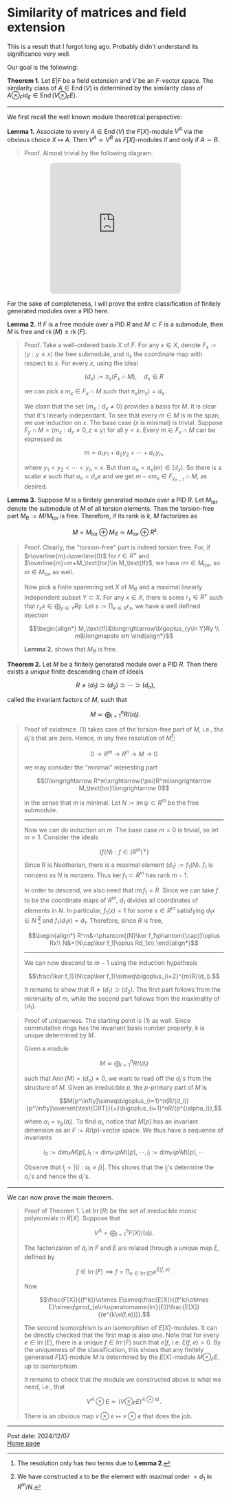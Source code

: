 # Similarity of matrices and field extension

This is a result that I forgot long ago. Probably didn't understand its significance very well. 

Our goal is the following:

**Theorem 1.** Let $E\vert F$ be a field extension and $V$ be an $F$-vector space. The similarity class of $A\in\operatorname{End}(V)$ is determined by the similarity class of $A\otimes_F\operatorname{id}_E\in\operatorname{End}(V\otimes_FE)$.

---

We first recall the well known module theoretical perspective:

**Lemma 1.** Associate to every $A\in\operatorname{End}(V)$ the $F[X]$-module $V^A$ via the obvious choice $X\mapsto A$. Then $V^A\simeq V^B$ as $F[X]$-modules if and only if $A\sim B$.

> Proof. Almost trivial by the following diagram.

<center>
<!-- https://q.uiver.app/#q=WzAsNCxbMCwwLCJWXkEiXSxbMCwxLCJWXkIiXSxbMSwwLCJWXkEiXSxbMSwxLCJWXkIiXSxbMCwyLCJBIl0sWzEsMywiQiIsMl0sWzAsMSwiXFxzaW0iLDJdLFsyLDMsIlxcc2ltIl1d -->
<iframe class="quiver-embed" src="https://q.uiver.app/#q=WzAsNCxbMCwwLCJWXkEiXSxbMCwxLCJWXkIiXSxbMSwwLCJWXkEiXSxbMSwxLCJWXkIiXSxbMCwyLCJBIl0sWzEsMywiQiIsMl0sWzAsMSwiXFxzaW0iLDJdLFsyLDMsIlxcc2ltIl1d&embed" width="304" height="304" style="border-radius: 8px; border: none;"></iframe>
</center>

For the sake of completeness, I will prove the entire classification of finitely generated modules over a PID here.

**Lemma 2.** If $F$ is a free module over a PID $R$ and $M\subset F$ is a submodule, then $M$ is free and $\operatorname{rk}(M)\leq\operatorname{rk}(F)$.

> Proof. Take a well-ordered basis $X$ of $F$. For any $x\in X$, denote $F_x:=\langle y:y\leq x\rangle$ the free submodule, and $\pi_x$ the coordinate map with respect to $x$. For every $x$, using the ideal
>
> $$(d_x):=\pi_x(F_x\cap M),\quad d_x\in R$$
>
> we can pick a $m_x\in F_x\cap M$ such that $\pi_x(m_x)=d_x$.
>
> We claim that the set $\{m_x:d_x\neq 0\}$ provides a basis for $M$. It is clear that it's linearly independant. To see that every $m\in M$ is in the span, we use induction on $x$. The base case ($x$ is minimal) is trivial. Suppose $F_y\cap M=\langle m_z:d_z\neq 0,z\leq y\rangle$ for all $y<x$. Every $m\in F_x\cap M$ can be expressed as
>
> $$m=a_1y_1+a_2y_2+\cdots+a_ny_n,$$
>
> where $y_1<y_2<\cdots<y_n=x$. But then $a_n=\pi_x(m)\in(d_x)$. So there is a scalar $e$ such that $a_n=d_xe$ and we get $m-em_x\in F_{y_{n-1}}\cap M$, as desired.

**Lemma 3.** Suppose $M$ is a finitely generated module over a PID $R$. Let $M_\text{tor}$ denote the submodule of $M$ of all torsion elements. Then the torsion-free part $M_\text{tf}:=M/M_\text{tor}$ is free. Therefore, if its rank is $k$, $M$ factorizes as
 
$$M=M_\text{tor}\oplus M_\text{tf}\simeq M_\text{tor}\oplus R^k.\tag{1}$$

> Proof. Clearly, the "torsion-free" part is indeed torsion free. For, if $r\overline{m}=\overline{0}$ for $r\in R^\times$ and $\overline{m}=m+M_\text{tor}\in M_\text{tf}$, we have $rm\in M_\text{tor}$, so $m\in M_\text{tor}$ as well.
>
> Now pick a finite spannning set $X$ of $M_\text{tf}$ and a maximal linearly independent subset $Y\subset X$. For any $x\in X$, there is some $r_x\in R^\times$ such that $r_xx\in\bigoplus_{y\in Y}Ry$. Let $s:=\prod_{x\in X}r_x$, we have a well defined injection
>
> $$\begin{align*}
>    M_\text{tf}&\longrightarrow\bigoplus_{y\in Y}Ry \\
>    m&\longmapsto sm
> \end{align*}$$
>
> **Lemma 2.** shows that $M_\text{tf}$ is free.

**Theorem 2.** Let $M$ be a finitely generated module over a PID $R$. Then there exists a *unique* finite descending chain of ideals

$$R\neq(d_1)\supset(d_2)\supset\cdots\supset(d_n),$$

called the invariant factors of $M$, such that

$$M\simeq\bigoplus_{i=1}^nR/(d_i).$$

> Proof of existence. (1) takes care of the torsion-free part of $M$, i.e., the $d_i$'s that are zero. Hence, in any free resolution of $M$[^1]:
>
> $$0\longrightarrow R^m\longrightarrow R^n\longrightarrow M\longrightarrow 0$$
>
> we may consider the "minimal" interesting part
>
> $$0\longrightarrow R^m\xrightarrow{\psi}R^m\longrightarrow M_\text{tor}\longrightarrow 0$$
>
> in the sense that $m$ is minimal. Let $N:=\operatorname{im}\psi\subset R^m$ be the free submodule.
>
> ---
>
> Now we can do induction on $m$. The base case $m=0$ is trivial, so let $m\geq 1$. Consider the ideals
>
> $$\left\{f(N):f\in(R^m)^\vee\right\}$$
>
> Since R is Noetherian, there is a maximal element $(d_1):=f_1(N)$. $f_1$ is nonzero as $N$ is nonzero. Thus $\ker f_1\subset R^m$ has rank $m-1$.
> 
> In order to descend, we also need that $\operatorname{im}f_1=R$. Since we can take $f$ to be the coordinate maps of $R^m$, $d_1$ divides all coordinates of elements in $N$. In particular, $f_1(x)=1$ for some $x\in R^m$ satisfying $d_1x\in N$ [^2] and $f_1(d_1x)=d_1$. Therefore, since $R$ is free,
>
> $$\begin{align*}
>   R^m&=\phantom{(N}\ker f_1\phantom{\cap)}\oplus Rx\\
>   N&=(N\cap\ker f_1)\oplus Rd_1x\\
> \end{align*}$$
>
> ---
>
> We can now descend to $m-1$ using the induction hypothesis
>
> $$\frac{\ker f_1}{N\cap\ker f_1}\simeq\bigoplus_{i=2}^{m}R/(d_i).$$
>
> It remains to show that $R\neq(d_1)\supset(d_2)$. The first part follows from the minimality of $m$, while the second part follows from the maximality of $(d_1)$.

[^1]: The resolution only has two terms due to **Lemma 2**.

[^2]: We have constructed $x$ to be the element with maximal order $=d_1$ in $R^m/N$.

> Proof of uniqueness. The starting point is (1) as well. Since commutative rings has the invariant basis number property, $k$ is unique determined by $M$.  
>
> Given a module
>
> $$M\simeq\bigoplus_{i=1}^nR/(d_i)$$
>
> such that $\operatorname{Ann}(M)=(d_n)\neq 0$, we want to read off the $d_i$'s from the structure of $M$. Given an irreducible $p$, the $p$-primary part of $M$ is
>
> $$M[p^\infty]\simeq\bigoplus_{i=1}^n(R/(d_i))[p^\infty]\overset{\text{CRT}}{=}\bigoplus_{i=1}^nR/(p^{\alpha_i}),$$
>
> where $\alpha_i=\nu_p(d_i)$. To find $\alpha_i$, notice that $M[p]$ has an invariant dimension as an $F:=R/(p)$-vector space. We thus have a sequence of invariants
>
> $$l_0:=\dim_FM[p],\,l_1:=\dim_F(pM)[p],\cdots,l_j:=\dim_F(p^jM)[p],\cdots$$
>
> Observe that $l_j=\vert\{i:\alpha_i\geq j\}\vert$. This shows that the $l_j$'s determine the $\alpha_i$'s and hence the $d_i$'s.

---

We can now prove the main theorem.

> Proof of Theorem 1. Let $\operatorname{Irr}(R)$ be the set of irreducible monic polynomials in $R[X]$. Suppose that
>
> $$V^A=\bigoplus_{i=1}^nF[X]/(d_i).$$
>
> The factorization of $d_i$ in $F$ and $E$ are related through a unique map $\xi$, defined by
>
> $$f\in\operatorname{Irr}(F)\implies f=\prod_{e\in\operatorname{Irr}(E)}e^{\xi(f,e)}.$$
>
> Now
>
> $$\frac{F[X]}{(f^k)}\otimes E\simeq\frac{E[X]}{(f^k)\otimes E}\simeq\prod_{e\in\operatorname{Irr}(E)}\frac{E[X]}{(e^{k\xi(f,e)})}.$$
>
> The second isomorphism is an isomorphism of $E[X]$-modules. It can be directly checked that the first map is also one. Note that for every $e\in\operatorname{Irr}(E)$, there is a unique $f\in\operatorname{Irr}(F)$ such that $e\vert f$, i.e. $\xi(f,e)>0$. By the uniqueness of the classification, this shows that any finitely generated $F[X]$-module $M$ is determined by the $E[X]$-module $M\otimes_FE$, up to isomorphism.
>
> It remains to check that the module we constructed above is what we need, i.e., that
>
> $$V^A\otimes E\simeq(V\otimes_FE)^{A\otimes\operatorname{id}}.$$
>
> There is an obvious map $v\otimes e\mapsto v\otimes e$ that does the job.

<!-- TODO -->

---
Post date: 2024/12/07 \
[Home page](https://caelestia.github.io)